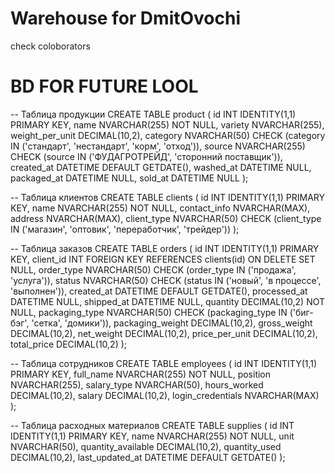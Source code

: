# Warehouse for DmitOvochi
check coloborators
# BD FOR FUTURE LOOL
-- Таблица продукции
CREATE TABLE product (
    id INT IDENTITY(1,1) PRIMARY KEY,
    name NVARCHAR(255) NOT NULL,
    variety NVARCHAR(255),
    weight_per_unit DECIMAL(10,2),
    category NVARCHAR(50) CHECK (category IN ('стандарт', 'нестандарт', 'корм', 'отход')),
    source NVARCHAR(255) CHECK (source IN ('ФУДАГРОТРЕЙД', 'сторонний поставщик')),
    created_at DATETIME DEFAULT GETDATE(),
    washed_at DATETIME NULL,
    packaged_at DATETIME NULL,
    sold_at DATETIME NULL
);

-- Таблица клиентов
CREATE TABLE clients (
    id INT IDENTITY(1,1) PRIMARY KEY,
    name NVARCHAR(255) NOT NULL,
    contact_info NVARCHAR(MAX),
    address NVARCHAR(MAX),
    client_type NVARCHAR(50) CHECK (client_type IN ('магазин', 'оптовик', 'переработчик', 'трейдер'))
);

-- Таблица заказов
CREATE TABLE orders (
    id INT IDENTITY(1,1) PRIMARY KEY,
    client_id INT FOREIGN KEY REFERENCES clients(id) ON DELETE SET NULL,
    order_type NVARCHAR(50) CHECK (order_type IN ('продажа', 'услуга')),
    status NVARCHAR(50) CHECK (status IN ('новый', 'в процессе', 'выполнен')),
    created_at DATETIME DEFAULT GETDATE(),
    processed_at DATETIME NULL,
    shipped_at DATETIME NULL,
    quantity DECIMAL(10,2) NOT NULL,
    packaging_type NVARCHAR(50) CHECK (packaging_type IN ('биг-бэг', 'сетка', 'домики')),
    packaging_weight DECIMAL(10,2),
    gross_weight DECIMAL(10,2),
    net_weight DECIMAL(10,2),
    price_per_unit DECIMAL(10,2),
    total_price DECIMAL(10,2)
);

-- Таблица сотрудников
CREATE TABLE employees (
    id INT IDENTITY(1,1) PRIMARY KEY,
    full_name NVARCHAR(255) NOT NULL,
    position NVARCHAR(255),
    salary_type NVARCHAR(50),
    hours_worked DECIMAL(10,2),
    salary DECIMAL(10,2),
    login_credentials NVARCHAR(MAX)
);

-- Таблица расходных материалов
CREATE TABLE supplies (
    id INT IDENTITY(1,1) PRIMARY KEY,
    name NVARCHAR(255) NOT NULL,
    unit NVARCHAR(50),
    quantity_available DECIMAL(10,2),
    quantity_used DECIMAL(10,2),
    last_updated_at DATETIME DEFAULT GETDATE()
);